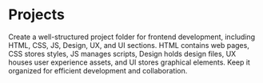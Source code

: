 # Projects
Create a well-structured project folder for frontend development, including HTML, CSS, JS, Design, UX, and UI sections. HTML contains web pages, CSS stores styles, JS manages scripts, Design holds design files, UX houses user experience assets, and UI stores graphical elements. Keep it organized for efficient development and collaboration.
